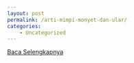 ```yaml
---
layout: post
permalink: /arti-mimpi-monyet-dan-ular/
categories:
    - Uncategorized
---
```


[Baca Selengkapnya](/10)